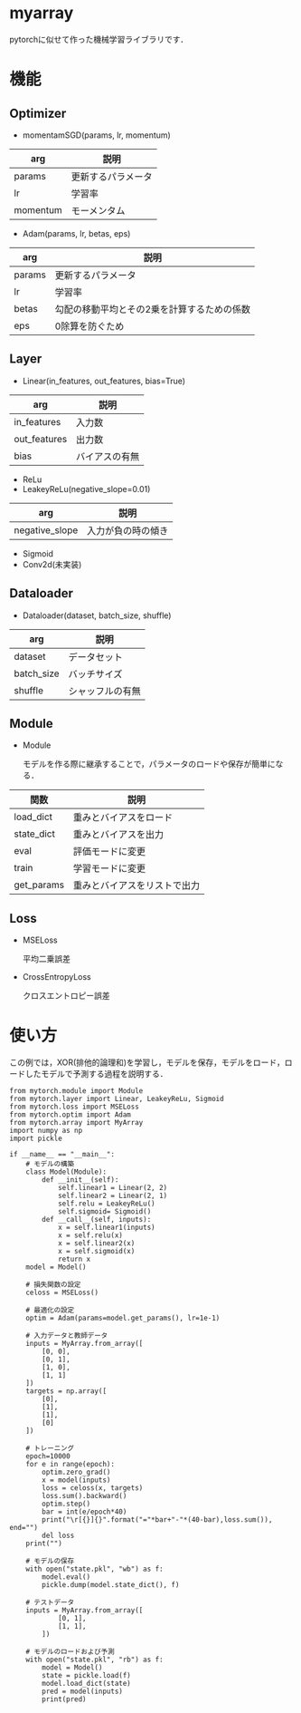 # myarray

pytorchに似せて作った機械学習ライブラリです．

# 機能

## Optimizer
- momentamSGD(params, lr, momentum)

| arg | 説明 |
| ---- | ---- |
| params | 更新するパラメータ |
| lr | 学習率 |
| momentum | モーメンタム |

- Adam(params, lr, betas, eps)

| arg | 説明 |
| ---- | ---- |
| params | 更新するパラメータ |
| lr | 学習率 |
| betas | 勾配の移動平均とその2乗を計算するための係数 |
| eps | 0除算を防ぐため |

## Layer
- Linear(in_features, out_features, bias=True)

| arg | 説明 |
| ---- | ---- |
| in_features | 入力数 |
| out_features | 出力数 |
| bias | バイアスの有無 |

- ReLu
- LeakeyReLu(negative_slope=0.01)

| arg | 説明 |
| ---- | ---- |
| negative_slope | 入力が負の時の傾き |

- Sigmoid
- Conv2d(未実装)

## Dataloader
- Dataloader(dataset, batch_size, shuffle)

| arg | 説明 |
| ---- | ---- |
| dataset | データセット |
| batch_size | バッチサイズ |
| shuffle | シャッフルの有無 |


## Module
- Module

    モデルを作る際に継承することで，パラメータのロードや保存が簡単になる．

| 関数 | 説明 |
| ---- | ---- |
| load_dict | 重みとバイアスをロード |
| state_dict | 重みとバイアスを出力 |
| eval | 評価モードに変更 |
| train | 学習モードに変更 |
| get_params | 重みとバイアスをリストで出力 |

## Loss
- MSELoss

    平均二乗誤差

- CrossEntropyLoss

    クロスエントロピー誤差

# 使い方
この例では，XOR(排他的論理和)を学習し，モデルを保存，モデルをロード，ロードしたモデルで予測する過程を説明する．
```
from mytorch.module import Module
from mytorch.layer import Linear, LeakeyReLu, Sigmoid
from mytorch.loss import MSELoss
from mytorch.optim import Adam
from mytorch.array import MyArray
import numpy as np
import pickle

if __name__ == "__main__":
    # モデルの構築
    class Model(Module):
        def __init__(self):
            self.linear1 = Linear(2, 2)
            self.linear2 = Linear(2, 1)
            self.relu = LeakeyReLu()
            self.sigmoid= Sigmoid()
        def __call__(self, inputs):
            x = self.linear1(inputs)
            x = self.relu(x)
            x = self.linear2(x)
            x = self.sigmoid(x)
            return x
    model = Model()

    # 損失関数の設定
    celoss = MSELoss()

    # 最適化の設定
    optim = Adam(params=model.get_params(), lr=1e-1)

    # 入力データと教師データ
    inputs = MyArray.from_array([
        [0, 0],
        [0, 1],
        [1, 0],
        [1, 1]
    ])
    targets = np.array([
        [0],
        [1],
        [1],
        [0]
    ])

    # トレーニング
    epoch=10000
    for e in range(epoch):
        optim.zero_grad()
        x = model(inputs)
        loss = celoss(x, targets)
        loss.sum().backward()
        optim.step()
        bar = int(e/epoch*40)
        print("\r[{}]{}".format("="*bar+"-"*(40-bar),loss.sum()), end="")
        del loss
    print("") 

    # モデルの保存   
    with open("state.pkl", "wb") as f:
        model.eval()
        pickle.dump(model.state_dict(), f)

    # テストデータ
    inputs = MyArray.from_array([
            [0, 1],
            [1, 1],
        ])
    
    # モデルのロードおよび予測
    with open("state.pkl", "rb") as f:
        model = Model()
        state = pickle.load(f)
        model.load_dict(state)
        pred = model(inputs)
        print(pred)
```